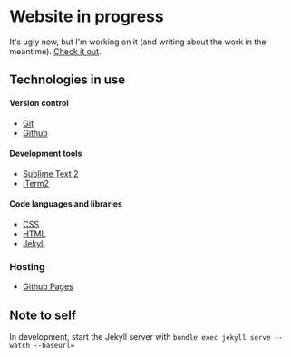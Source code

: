 # Website in progress
It's ugly now, but I'm working on it (and writing about the work in the meantime). [Check it out](http://andrew-liebchen.com).

## Technologies in use

#### Version control
* [Git](http://git-scm.com)
* [Github](https://github.com)

#### Development tools
* [Sublime Text 2](http://www.sublimetext.com/2)
* [iTerm2](http://www.iterm2.com/#/section/home)

#### Code languages and libraries
* [CSS](http://www.w3.org/Style/CSS/Overview.en.html)
* [HTML](http://www.w3.org/html/)
* [Jekyll](http://jekyllrb.com)

### Hosting
* [Github Pages](http://https://pages.github.com)

## Note to self
In development, start the Jekyll server with `bundle exec jekyll serve --watch --baseurl=`
